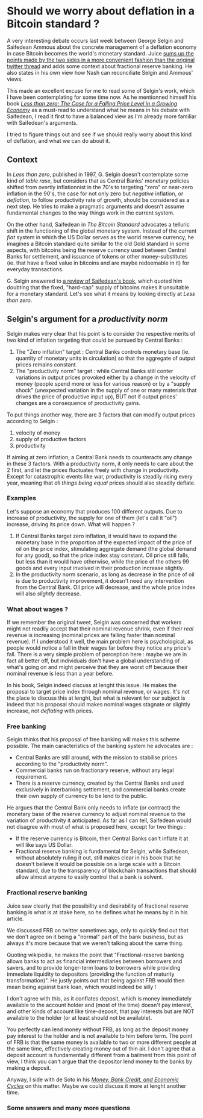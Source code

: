 # Should we worry about deflation in a Bitcoin standard ?

A very interesting debate occurs last week between George Selgin and Saifedean Ammous about the concrete management of a deflation economy in case Bitcoin becomes the world's monetary standard. Juice [sums up the points made by the two sides in a more convenient fashion than the original twitter thread](https://medium.com/@rextar4444/the-nashian-re-solution-to-saifedeans-bitcoin-standard-and-george-selgin-s-complaint-for-an-588ba758c3d2) and adds some context about fractional reserve banking. He also states in his own view how Nash can reconciliate Selgin and Ammous' views.

This made an excellent excuse for me to read some of Selgin's work, which I have been contemplating for some time now. As he mentionned himself his book [_Less than zero: The Case for a Falling Price Level in a Growing Economy_](https://mises.org/library/less-zero-case-falling-price-level-growing-economy-0) as a must-read to understand what he means in his debate with Saifedean, I read it first to have a balanced view as I'm already more familiar with Saifedean's arguments.

I tried to figure things out and see if we should really worry about this kind of deflation, and what we can do about it.

## Context
In _Less than zero_, published in 1997, G. Selgin doesn't contemplate some kind of _table rase_, but considers that as Central Banks' monetary policies shifted from overtly inflationnist in the 70's to targeting "zero" or near-zero inflation in the 90's, the case for not only zero but _negative_ inflation, or _deflation_, to follow productivity rate of growth, should be considered as a next step. He tries to make a pragmatic arguments and doesn't assume fundamental changes to the way things work in the current system. 

On the other hand, Saifedean in _The Bitcoin Standard_ advocates a telluric shift in the functioning of the global monetary system. Instead of the current _fiat_ system in which the US Dollar serves as the world reserve currency, he imagines a Bitcoin standard quite similar to the old Gold standard in some aspects, with bitcoins being the reserve currency used between Central Banks for settlement, and issuance of tokens or other money-substitutes (ie. that have a fixed value in bitcoins and are maybe redeemable in it) for everyday transactions. 

G. Selgin answered to [a review of Saifedean's book](https://reason.com/archives/2018/07/22/bitcoin-standard-ammous-blockchain-gold#comment), which quoted him doubting that the fixed, "hard-cap" supply of bitcoins makes it unsuitable for a monetary standard. Let's see what it means by looking directly at _Less than zero_.

## Selgin's argument for a _productivity norm_
Selgin makes very clear that his point is to consider the respective merits of two kind of inflation targeting that could be pursued by Central Banks : 
1. The "Zero inflation" target : Central Banks controls monetary base (ie. quantity of monetary units in circulation) so that the aggregate of output prices remains constant.
2. The "productivity norm" target : while Central Banks still conter variations in output prices provoked either by a change in the velocity of money (people spend more or less for various reason) or by a "supply shock" (unexpected variation in the supply of one or many materials that drives the price of productive input up), BUT not if output prices' changes are a consequence of productivity gains.

To put things another way, there are 3 factors that can modify output prices according to Selgin :
1. velocity of money
2. supply of productive factors
3. productivity

If aiming at zero inflation, a Central Bank needs to counteracts any change in these 3 factors. With a productivity norm, it only needs to care about the 2 first, and let the prices fluctuates freely with change in productivity. Except for catastrophic events like war, productivity is steadily rising every year, meaning that _all things being equal_ prices should also steadily deflate. 

### Examples
Let's suppose an economy that produces 100 different outputs. Due to increase of productivity, the supply for one of them (let's call it "oil") increase, driving its price down. What will happen ?
1. If Central Banks target zero inflation, it would have to expand the monetary base in the proportion of the expected impact of the price of oil on the price index, stimulating aggregate demand (the global demand for any good), so that the price index stay constant. Oil price still falls, but less than it would have otherwise, while the price of the others 99 goods and every input involved in their production increase slightly.
2. In the productivity norm scenario, as long as decrease in the price of oil is due to productivity improvement, it doesn't need any intervention from the Central Bank. Oil price will decrease, and the whole price index will also _slightly_ decrease. 

### What about wages ?
If we remember the original tweet, Selgin was concerned that workers might not readily accept that their nominal revenue shrink, even if their _real_ revenue is increasing (nominal prices are falling faster than nominal revenue). If I understood it well, the main problem here is psychological, as people would notice a fall in their wages far before they notice any price's fall. There is a very simple problem of perception here : maybe we are in fact all better off, but individuals don't have a global understanding of what's going on and might perceive that they are worst off because their nominal revenue is less than a year before. 

In his book, Selgin indeed discuss at lenght this issue. He makes the proposal to target price index through nominal revenue, or wages. It's not the place to discuss this at lenght, but what is relevant for our subject is indeed that his proposal should makes nominal wages stagnate or slightly increase, not _deflating_ with prices.

### Free banking
Selgin thinks that his proposal of free banking will makes this scheme possible. The main caracteristics of the banking system he advocates are :
* Central Banks are still around, with the mission to stabilise prices according to the "productivity norm".
* Commercial banks run on fractionary reserve, without any legal requirement.
* There is a reserve currency, created by the Central Banks and used exclusively in interbanking settlement, and commercial banks create their own supply of currency to be lend to the public.

He argues that the Central Bank only needs to inflate (or contract) the monetary base of the reserve currency to adjust nominal revenue to the variation of productivity it anticipated. As far as I can tell, Saifedean would not disagree with most of what is proposed here, except for two things :
* If the reserve currency is Bitcoin, then Central Banks can't inflate it at will like says US Dollar.
* Fractional reserve banking is fundamental for Selgin, while Saifedean, without absolutely ruling it out, still makes clear in his book that he doesn't believe it would be possible on a large scale with a Bitcoin standard, due to the transparency of blockchain transactions that should allow almost anyone to easily control that a bank is solvent. 

### Fractional reserve banking
Juice saw clearly that the possibility and desirability of fractional reserve banking is what is at stake here, so he defines what he means by it in his article. 

We discussed FRB on twitter sometimes ago, only to quickly find out that we don't agree on it being a "normal" part of the bank business, but as always it's more because that we weren't talking about the same thing.

Quoting wikipedia, he makes the point that "Fractional-reserve banking allows banks to act as financial intermediaries between borrowers and savers, and to provide longer-term loans to borrowers while providing immediate liquidity to depositors (providing the function of maturity transformation)". He justly points out that being against FRB would then mean being against bank loan, which would indeed be silly !

I don't agree with this, as it conflates deposit, which is money immediately available to the account holder and (most of the time) doesn't pay interest, and other kinds of account like time-deposit, that pay interests but are NOT available to the holder (or at least should not be available). 

You perfectly can lend money without FRB, as long as the deposit money pay interest to the holder and is not available to him before term. The point of FRB is that the same money is available to two or more different people at the same time, effectively creating money out of thin air. I don't agree that a deposit account is fundamentally different from a bailment from this point of view, I think you can't argue that the depositor lend money to the banks by making a deposit.

Anyway, I side with de Soto in his [_Money, Bank Credit, and Economic Cycles_](https://mises.org/library/money-bank-credit-and-economic-cycles) on this matter. Maybe we could discuss it more at lenght another time.

### Some answers and many more questions
